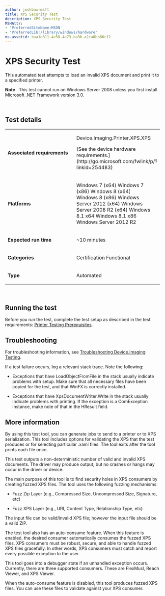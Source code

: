 ```yaml
---
author: joshbax-msft
title: XPS Security Test
description: XPS Security Test
MSHAttr:
- 'PreferredSiteName:MSDN'
- 'PreferredLib:/library/windows/hardware'
ms.assetid: baa1e811-4e58-4e73-ba3b-a2ca0bb86cf2
---
```


# XPS Security Test


This automated test attempts to load an invalid XPS document and print it to a specified printer.

**Note**  
This test cannot run on Windows Server 2008 unless you first install Microsoft .NET Framework version 3.0.

 

## Test details


<table>
<colgroup>
<col width="50%" />
<col width="50%" />
</colgroup>
<tbody>
<tr class="odd">
<td><p><strong>Associated requirements</strong></p></td>
<td><p>Device.Imaging.Printer.XPS.XPS</p>
<p>[See the device hardware requirements.](http://go.microsoft.com/fwlink/p/?linkid=254483)</p></td>
</tr>
<tr class="even">
<td><p><strong>Platforms</strong></p></td>
<td><p>Windows 7 (x64) Windows 7 (x86) Windows 8 (x64) Windows 8 (x86) Windows Server 2012 (x64) Windows Server 2008 R2 (x64) Windows 8.1 x64 Windows 8.1 x86 Windows Server 2012 R2</p></td>
</tr>
<tr class="odd">
<td><p><strong>Expected run time</strong></p></td>
<td><p>~10 minutes</p></td>
</tr>
<tr class="even">
<td><p><strong>Categories</strong></p></td>
<td><p>Certification Functional</p></td>
</tr>
<tr class="odd">
<td><p><strong>Type</strong></p></td>
<td><p>Automated</p></td>
</tr>
</tbody>
</table>

 

## Running the test


Before you run the test, complete the test setup as described in the test requirements: [Printer Testing Prerequisites](printer-testing-prerequisites.md).

## Troubleshooting


For troubleshooting information, see [Troubleshooting Device.Imaging Testing](troubleshooting-deviceimaging-testing.md).

If a test failure occurs, log a relevant stack trace. Note the following:

-   Exceptions that have LoadObjectFromFile in the stack usually indicate problems with setup. Make sure that all necessary files have been copied for the test, and that WinFX is correctly installed.

-   Exceptions that have XpsDocumentWriter.Write in the stack usually indicate problems with printing. If the exception is a ComException instance, make note of that in the HResult field.

## More information


By using this test tool, you can generate jobs to send to a printer or to XPS serialization. This tool includes options for validating the XPS that the test produces or for selecting particular .xaml files. The tool exits after the tool prints each file once.

This test outputs a non-deterministic number of valid and invalid XPS documents. The driver may produce output, but no crashes or hangs may occur in the driver or device.

The main purpose of this tool is to find security holes in XPS consumers by creating fuzzed XPS files. The tool uses the following fuzzing mechanisms:

-   Fuzz Zip Layer (e.g., Compressed Size, Uncompressed Size, Signature, etc)

-   Fuzz XPS Layer (e.g., URI, Content Type, Relationship Type, etc)

The input file can be valid/invalid XPS file; however the input file should be a valid ZIP.

The test tool also has an auto-consume feature. When this feature is enabled, the desired consumer automatically consumes the fuzzed XPS files. XPS consumers must be robust, secure, and able to handle fuzzed XPS files gracefully. In other words, XPS consumers must catch and report every possible exception to the user.

This tool goes into a debugger state if an unhandled exception occurs. Currently, there are three supported consumers. These are FlexMusl, Reach Viewer, and XPS Viewer.

When the auto-consume feature is disabled, this tool produces fuzzed XPS files. You can use these files to validate against your XPS consumer.

 

 






